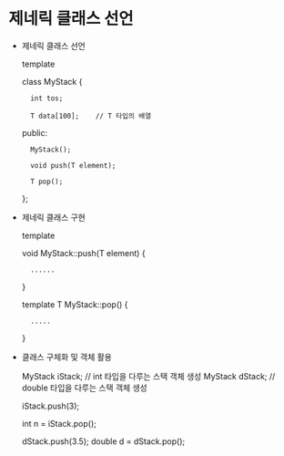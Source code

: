 # 제네릭 클래스 선언


- 제네릭 클래스 선언

    template <class T>

    class MyStack {

        int tos;

        T data[100];    // T 타입의 배열

    public:

        MyStack();

        void push(T element);

        T pop();

    };


- 제네릭 클래스 구현

    template <class T>

    void MyStack<T>::push(T element) {

        ......

    }

    template <class T> T MyStack<T>::pop() {

        .....

    }


- 클래스 구체화 및 객체 활용

    MyStack<int> iStack;    // int 타입을 다루는 스택 객체 생성
    MyStack<double> dStack; // double 타입을 다루는 스택 객체 생성

    iStack.push(3);
    
    int n = iStack.pop();

    dStack.push(3.5);
    double d = dStack.pop();